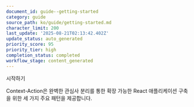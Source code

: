 ```yaml
---
document_id: guide--getting-started
category: guide
source_path: ko/guide/getting-started.md
character_limit: 200
last_update: '2025-08-21T02:13:42.402Z'
update_status: auto_generated
priority_score: 95
priority_tier: high
completion_status: completed
workflow_stage: content_generated
---
```

시작하기

Context-Action은 완벽한 관심사 분리를 통한 확장 가능한 React 애플리케이션 구축을 위한 세 가지 주요 패턴을 제공합니다.
